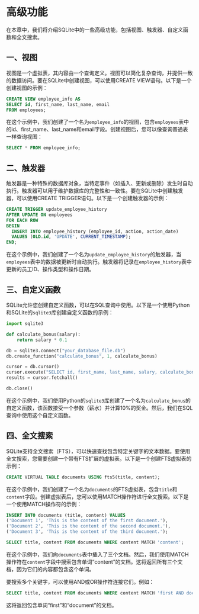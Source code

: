 # 高级功能

在本章中，我们将介绍SQLite中的一些高级功能，包括视图、触发器、自定义函数和全文搜索。

## 一、视图

视图是一个虚拟表，其内容由一个查询定义。视图可以简化复杂查询，并提供一致的数据访问。要在SQLite中创建视图，可以使用CREATE VIEW语句。以下是一个创建视图的示例：

```sql
CREATE VIEW employee_info AS
SELECT id, first_name, last_name, email
FROM employees;
```

在这个示例中，我们创建了一个名为`employee_info`的视图，包含`employees`表中的id、first_name、last_name和email字段。创建视图后，您可以像查询普通表一样查询视图：

```sql
SELECT * FROM employee_info;
```

## 二、触发器

触发器是一种特殊的数据库对象，当特定事件（如插入、更新或删除）发生时自动执行。触发器可以用于维护数据库的完整性和一致性。要在SQLite中创建触发器，可以使用CREATE TRIGGER语句。以下是一个创建触发器的示例：

```sql
CREATE TRIGGER update_employee_history
AFTER UPDATE ON employees
FOR EACH ROW
BEGIN
  INSERT INTO employee_history (employee_id, action, action_date)
  VALUES (OLD.id, 'UPDATE', CURRENT_TIMESTAMP);
END;
```

在这个示例中，我们创建了一个名为`update_employee_history`的触发器，当`employees`表中的数据被更新时自动执行。触发器将记录在`employee_history`表中更新的员工ID、操作类型和操作日期。

## 三、自定义函数

SQLite允许您创建自定义函数，可以在SQL查询中使用。以下是一个使用Python和SQLite的`sqlite3`库创建自定义函数的示例：

```python
import sqlite3

def calculate_bonus(salary):
    return salary * 0.1

db = sqlite3.connect("your_database_file.db")
db.create_function("calculate_bonus", 1, calculate_bonus)

cursor = db.cursor()
cursor.execute("SELECT id, first_name, last_name, salary, calculate_bonus(salary) as bonus FROM employees")
results = cursor.fetchall()

db.close()
```

在这个示例中，我们使用Python的`sqlite3`库创建了一个名为`calculate_bonus`的自定义函数，该函数接受一个参数（薪水）并计算10%的奖金。然后，我们在SQL查询中使用这个自定义函数。

## 四、全文搜索

SQLite支持全文搜索（FTS），可以快速查找包含特定关键字的文本数据。要使用全文搜索，您需要创建一个带有FTS扩展的虚拟表。以下是一个创建FTS虚拟表的示例：

```sql
CREATE VIRTUAL TABLE documents USING fts5(title, content);
```

在这个示例中，我们创建了一个名为`documents`的FTS虚拟表，包含`title`和`content`字段。创建虚拟表后，您可以使用MATCH操作符进行全文搜索。以下是一个使用MATCH操作符的示例：

```sql
INSERT INTO documents (title, content) VALUES
('Document 1', 'This is the content of the first document.'),
('Document 2', 'This is the content of the second document.'),
('Document 3', 'This is the content of the third document.');

SELECT title, content FROM documents WHERE content MATCH 'content';
```

在这个示例中，我们向`documents`表中插入了三个文档。然后，我们使用MATCH操作符在`content`字段中搜索包含单词“content”的文档。这将返回所有三个文档，因为它们的内容都包含这个单词。

要搜索多个关键字，可以使用AND或OR操作符连接它们。例如：

```sql
SELECT title, content FROM documents WHERE content MATCH 'first AND document';
```

这将返回包含单词“first”和“document”的文档。



